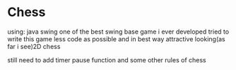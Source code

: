 # Chess
using: java swing
one of the best swing base game i ever developed
tried to write this game less code as possible and in best way
attractive looking(as far i see)2D chess

still need to add
timer
pause function
and some other rules of chess
